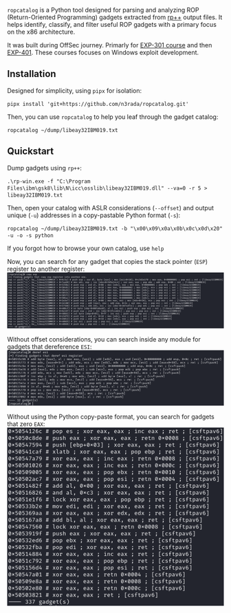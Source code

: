 
`ropcatalog` is a Python tool designed for parsing and analyzing ROP (Return-Oriented Programming) gadgets extracted from [rp++](https://github.com/0vercl0k/rp) output files. It helps identify, classify, and filter useful ROP gadgets with a primary focus on the x86 architecture.

It was built during OffSec journey. Primarly for [EXP-301 course](https://www.offsec.com/courses/exp-301/) and then [EXP-401](https://www.offsec.com/courses/exp-401/). These courses focuses on Windows exploit development.

## Installation

Designed for simplicity, using `pipx` for isolation:

```shell
pipx install 'git+https://github.com/n3rada/ropcatalog.git'
```

Then, you can use `ropcatalog` to help you leaf through the gadget catalog:
```shell
ropcatalog ~/dump/libeay32IBM019.txt
```

## Quickstart

Dump gadgets using `rp++`:

```shell
.\rp-win.exe -f "C:\Program Files\ibm\gsk8\lib\N\icc\osslib\libeay32IBM019.dll" --va=0 -r 5 > libeay32IBM019.txt
```
Then, open your catalog with ASLR considerations (`--offset`) and output unique (`-u`) addresses in a copy-pastable Python format (`-s`):
```shell
ropcatalog ~/dump/libeay32IBM019.txt -b "\x00\x09\x0a\x0b\x0c\x0d\x20" -u -o -s python
```

If you forgot how to browse your own catalog, use `help`

Now, you can search for any gadget that copies the stack pointer (`ESP`) register to another register:
![copy_esp_ASLR](./images/copy_esp_ASLR.png)


Without offset considerations, you can search inside any module for gadgets that dereference `ESI`:
![deref_esi](./images/deref_esi.png)


Without using the Python copy-paste format, you can search for gadgets that zero `EAX`:
![zero_eax](./images/zero_eax.png)
